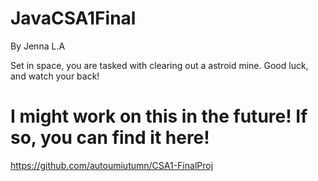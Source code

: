 # JavaCSA1Final
 
By Jenna L.A

Set in space, you are tasked with clearing out a astroid mine. Good luck, and watch your back!

# I might work on this in the future! If so, you can find it here!
https://github.com/autoumiutumn/CSA1-FinalProj

